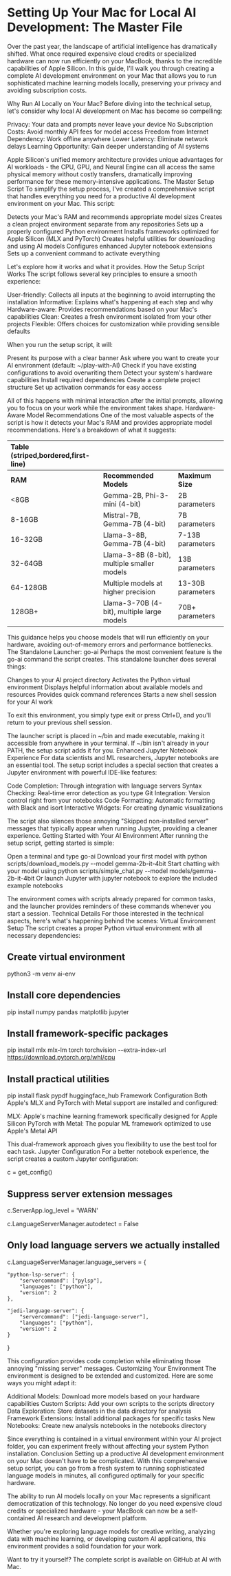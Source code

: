 # Setting Up Your Mac for Local AI Development: The Master File

Over the past year, the landscape of artificial intelligence has dramatically shifted. What once required expensive cloud credits or specialized hardware can now run efficiently on your MacBook, thanks to the incredible capabilities of Apple Silicon. In this guide, I'll walk you through creating a complete AI development environment on your Mac that allows you to run sophisticated machine learning models locally, preserving your privacy and avoiding subscription costs.

Why Run AI Locally on Your Mac?
Before diving into the technical setup, let's consider why local AI development on Mac has become so compelling:

Privacy: Your data and prompts never leave your device
No Subscription Costs: Avoid monthly API fees for model access
Freedom from Internet Dependency: Work offline anywhere
Lower Latency: Eliminate network delays
Learning Opportunity: Gain deeper understanding of AI systems

Apple Silicon's unified memory architecture provides unique advantages for AI workloads - the CPU, GPU, and Neural Engine can all access the same physical memory without costly transfers, dramatically improving performance for these memory-intensive applications.
The Master Setup Script
To simplify the setup process, I've created a comprehensive script that handles everything you need for a productive AI development environment on your Mac. This script:

Detects your Mac's RAM and recommends appropriate model sizes
Creates a clean project environment separate from any repositories
Sets up a properly configured Python environment
Installs frameworks optimized for Apple Silicon (MLX and PyTorch)
Creates helpful utilities for downloading and using AI models
Configures enhanced Jupyter notebook extensions
Sets up a convenient command to activate everything

Let's explore how it works and what it provides.
How the Setup Script Works
The script follows several key principles to ensure a smooth experience:

User-friendly: Collects all inputs at the beginning to avoid interrupting the installation
Informative: Explains what's happening at each step and why
Hardware-aware: Provides recommendations based on your Mac's capabilities
Clean: Creates a fresh environment isolated from your other projects
Flexible: Offers choices for customization while providing sensible defaults

When you run the setup script, it will:

Present its purpose with a clear banner
Ask where you want to create your AI environment (default: ~/play-with-AI)
Check if you have existing configurations to avoid overwriting them
Detect your system's hardware capabilities
Install required dependencies
Create a complete project structure
Set up activation commands for easy access

All of this happens with minimal interaction after the initial prompts, allowing you to focus on your work while the environment takes shape.
Hardware-Aware Model Recommendations
One of the most valuable aspects of the script is how it detects your Mac's RAM and provides appropriate model recommendations. Here's a breakdown of what it suggests:

| Table (striped,bordered,first-line) |                                             |                   |
| :---------------------------------- | :------------------------------------------ | :---------------- |
| **RAM**                             | **Recommended Models**                      | **Maximum Size**  |
| \<8GB                               | Gemma-2B, Phi-3-mini (4-bit)                | 2B parameters     |
| 8-16GB                              | Mistral-7B, Gemma-7B (4-bit)                | 7B parameters     |
| 16-32GB                             | Llama-3-8B, Gemma-7B (4-bit)                | 7-13B parameters  |
| 32-64GB                             | Llama-3-8B (8-bit), multiple smaller models | 13B parameters    |
| 64-128GB                            | Multiple models at higher precision         | 13-30B parameters |
| 128GB+                              | Llama-3-70B (4-bit), multiple large models  | 70B+ parameters   |

This guidance helps you choose models that will run efficiently on your hardware, avoiding out-of-memory errors and performance bottlenecks.
The Standalone Launcher: go-ai
Perhaps the most convenient feature is the go-ai command the script creates. This standalone launcher does several things:

Changes to your AI project directory
Activates the Python virtual environment
Displays helpful information about available models and resources
Provides quick command references
Starts a new shell session for your AI work

To exit this environment, you simply type exit or press Ctrl+D, and you'll return to your previous shell session.

The launcher script is placed in ~/bin and made executable, making it accessible from anywhere in your terminal. If ~/bin isn't already in your PATH, the setup script adds it for you.
Enhanced Jupyter Notebook Experience
For data scientists and ML researchers, Jupyter notebooks are an essential tool. The setup script includes a special section that creates a Jupyter environment with powerful IDE-like features:

Code Completion: Through integration with language servers
Syntax Checking: Real-time error detection as you type
Git Integration: Version control right from your notebooks
Code Formatting: Automatic formatting with Black and isort
Interactive Widgets: For creating dynamic visualizations

The script also silences those annoying "Skipped non-installed server" messages that typically appear when running Jupyter, providing a cleaner experience.
Getting Started with Your AI Environment
After running the setup script, getting started is simple:

Open a terminal and type go-ai
Download your first model with python scripts/download_models.py --model gemma-2b-it-4bit
Start chatting with your model using python scripts/simple_chat.py --model models/gemma-2b-it-4bit
Or launch Jupyter with jupyter notebook to explore the included example notebooks

The environment comes with scripts already prepared for common tasks, and the launcher provides reminders of these commands whenever you start a session.
Technical Details
For those interested in the technical aspects, here's what's happening behind the scenes:
Virtual Environment Setup
The script creates a proper Python virtual environment with all necessary dependencies:

## Create virtual environment

python3 -m venv ai-env

## Install core dependencies

pip install numpy pandas matplotlib jupyter

## Install framework-specific packages

pip install mlx mlx-lm torch torchvision --extra-index-url <https://download.pytorch.org/whl/cpu>

## Install practical utilities

pip install flask pypdf huggingface_hub
Framework Configuration
Both Apple's MLX and PyTorch with Metal support are installed and configured:

MLX: Apple's machine learning framework specifically designed for Apple Silicon
PyTorch with Metal: The popular ML framework optimized to use Apple's Metal API

This dual-framework approach gives you flexibility to use the best tool for each task.
Jupyter Configuration
For a better notebook experience, the script creates a custom Jupyter configuration:

c = get_config()

## Suppress server extension messages

c.ServerApp.log_level = 'WARN'

c.LanguageServerManager.autodetect = False

## Only load language servers we actually installed

c.LanguageServerManager.language_servers = {

    "python-lsp-server": {
        "servercommand": ["pylsp"],
        "languages": ["python"],
        "version": 2
    },

    "jedi-language-server": {
        "servercommand": ["jedi-language-server"],
        "languages": ["python"],
        "version": 2
    }
}

This configuration provides code completion while eliminating those annoying "missing server" messages.
Customizing Your Environment
The environment is designed to be extended and customized. Here are some ways you might adapt it:

Additional Models: Download more models based on your hardware capabilities
Custom Scripts: Add your own scripts to the scripts directory
Data Exploration: Store datasets in the data directory for analysis
Framework Extensions: Install additional packages for specific tasks
New Notebooks: Create new analysis notebooks in the notebooks directory

Since everything is contained in a virtual environment within your AI project folder, you can experiment freely without affecting your system Python installation.
Conclusion
Setting up a productive AI development environment on your Mac doesn't have to be complicated. With this comprehensive setup script, you can go from a fresh system to running sophisticated language models in minutes, all configured optimally for your specific hardware.

The ability to run AI models locally on your Mac represents a significant democratization of this technology. No longer do you need expensive cloud credits or specialized hardware - your MacBook can now be a self-contained AI research and development platform.

Whether you're exploring language models for creative writing, analyzing data with machine learning, or developing custom AI applications, this environment provides a solid foundation for your work.

Want to try it yourself? The complete script is available on GitHub at AI with Mac.
